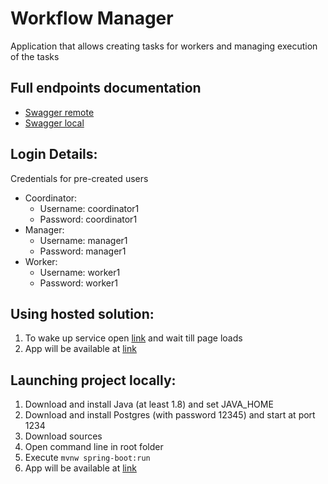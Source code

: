 # Workflow Manager
Application that allows creating tasks for workers and managing execution of the tasks
## Full endpoints documentation
- [Swagger remote](https://workflow-manager-server.herokuapp.com/workflow-manager-api/swagger-ui/)
- [Swagger local](http://localhost:8080/workflow-manager-api/swagger-ui/)
## Login Details:
Credentials for pre-created users
- Coordinator:
  - Username: coordinator1
  - Password: coordinator1
- Manager:
  - Username: manager1
  - Password: manager1
- Worker:
  - Username: worker1
  - Password: worker1
## Using hosted solution:
1. To wake up service open [link](https://workflow-manager-server.herokuapp.com/workflow-manager-api/swagger-ui/) and wait till page loads
2. App will be available at [link](https://workflow-manager-server.herokuapp.com/workflow-manager-api/swagger-ui/)
## Launching project locally:
1. Download and install Java (at least 1.8) and set JAVA_HOME
2. Download and install Postgres (with password 12345) and start at port 1234
3. Download sources
4. Open command line in root folder
5. Execute `mvnw spring-boot:run`
6. App will be available at [link](http://localhost:8080/workflow-manager-api/swagger-ui/)
